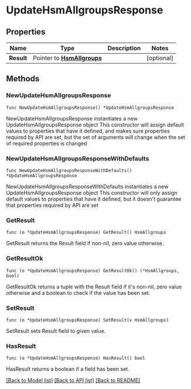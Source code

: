 # UpdateHsmAllgroupsResponse

## Properties

Name | Type | Description | Notes
------------ | ------------- | ------------- | -------------
**Result** | Pointer to [**HsmAllgroups**](HsmAllgroups.md) |  | [optional] 

## Methods

### NewUpdateHsmAllgroupsResponse

`func NewUpdateHsmAllgroupsResponse() *UpdateHsmAllgroupsResponse`

NewUpdateHsmAllgroupsResponse instantiates a new UpdateHsmAllgroupsResponse object
This constructor will assign default values to properties that have it defined,
and makes sure properties required by API are set, but the set of arguments
will change when the set of required properties is changed

### NewUpdateHsmAllgroupsResponseWithDefaults

`func NewUpdateHsmAllgroupsResponseWithDefaults() *UpdateHsmAllgroupsResponse`

NewUpdateHsmAllgroupsResponseWithDefaults instantiates a new UpdateHsmAllgroupsResponse object
This constructor will only assign default values to properties that have it defined,
but it doesn't guarantee that properties required by API are set

### GetResult

`func (o *UpdateHsmAllgroupsResponse) GetResult() HsmAllgroups`

GetResult returns the Result field if non-nil, zero value otherwise.

### GetResultOk

`func (o *UpdateHsmAllgroupsResponse) GetResultOk() (*HsmAllgroups, bool)`

GetResultOk returns a tuple with the Result field if it's non-nil, zero value otherwise
and a boolean to check if the value has been set.

### SetResult

`func (o *UpdateHsmAllgroupsResponse) SetResult(v HsmAllgroups)`

SetResult sets Result field to given value.

### HasResult

`func (o *UpdateHsmAllgroupsResponse) HasResult() bool`

HasResult returns a boolean if a field has been set.


[[Back to Model list]](../README.md#documentation-for-models) [[Back to API list]](../README.md#documentation-for-api-endpoints) [[Back to README]](../README.md)



